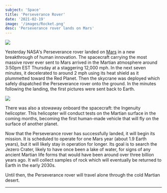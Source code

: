 ```yaml
---
subject: 'Space'
title: 'Perseverance Rover'
date: '2021-02-19'
image: '/images/Rocket.png'
desc: 'Perseverance rover lands on Mars'
---
```


<img src="https://cdn.cnn.com/cnnnext/dam/assets/210219130529-perservance-descent-image-exlarge-169.jpg">

Yesterday NASA's Perseverance rover landed on [Mars](http://planetaria.app/planets/Mars) in a new breakthrough of human innovation. The spacecraft carrying the most massive rover ever sent to Mars arrived in the Martian atmosphere around 3:50pm EST Thursday at a staggering 12,000 mph. In the next seven minutes, it decelerated to around 2 mph using its heat shield as it plummetted toward the Red Planet. Then the skycrane was deployed which safely dispatched the Perseverance rover onto the ground. In the minutes following the landing, the first pictures were sent back to Earth.

<img src="https://cdn.vox-cdn.com/thumbor/CygGqdORkwsj0mDT7m1st28ISXM=/0x0:1321x952/1200x800/filters:focal(556x371:766x581)/cdn.vox-cdn.com/uploads/chorus_image/image/68838836/EuiZR2xUcAMxfsq.6.jpg">

There was also a stowaway onboard the spacecraft: the Ingenuity helicopter. This helicopter will conduct tests on the Martian surface in the coming months, becoming the first human-made vehicle that will fly on the surface of another planet. 

Now that the Perseverance rover has successfully landed, it will begin its mission. It is scheduled to operate for one Mars year (about 1.9 Earth years), but it will likely stay in operation for longer. Its goal is to search the Jezero Crater, likely to have once been a lake of water, for signs of any ancient Martian life forms that would have been around over three billion years ago. It will collect samples of rock which will eventually be returned to Earth in the early 2030s. 

Until then, the Perseverance rover will travel alone through the cold Martian desert. 

---

